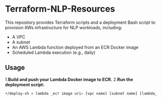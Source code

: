 # Terraform-NLP-Resources


This repository provides Terraform scripts and a deployment Bash script to provision AWs infrastructure for NLP workloads, including:

- A VPC
- A subnet
- An AWS Lambda function deployed from an ECR Docker image
- Scheduled Lambda execution (e.g., daily)

## Usage

1.**Build and push your Lambda Docker image to ECR.**
2.**Run the deployment script:**
  ```bash
•/deploy-sh « lambda _ecr image uri> [vpc name] [subnet name] [lambda_ namell